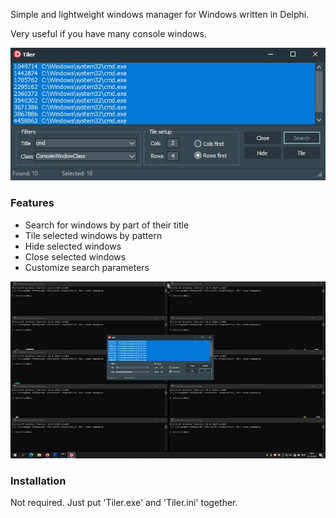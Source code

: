 Simple and lightweight windows manager for Windows written in Delphi.

Very useful if you have many console windows.

![TilerWindow](img/tiler.jpg)

### Features
* Search for windows by part of their title
* Tile selected windows by pattern
* Hide selected windows
* Close selected windows
* Customize search parameters

![TiledWindows](img/tiled-windows.jpg)

### Installation
Not required.
Just put 'Tiler.exe' and 'Tiler.ini' together.
